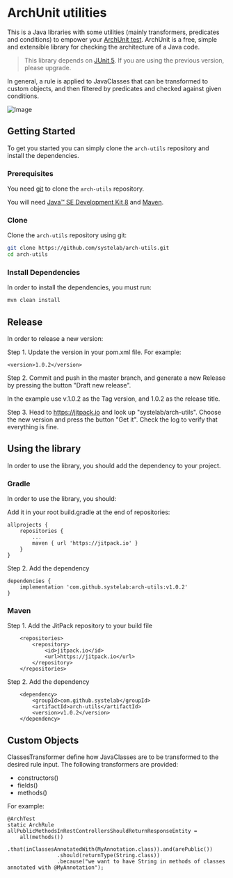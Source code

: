 
# ArchUnit utilities

This is a Java libraries with some utilities (mainly transformers, predicates and conditions) to empower your [ArchUnit test][archunit]. 
ArchUnit is a free, simple and extensible library for checking the architecture of a Java code.

> This library depends on [JUnit 5][junit]. If you are using the previous version, please upgrade.  

In general, a rule is applied to JavaClasses that can be transformed to custom objects, and then filtered by predicates and checked against given conditions.

![Image](https://www.archunit.org/userguide/html/import-vs-lang.png "Logo Title Text 1")

## Getting Started

To get you started you can simply clone the `arch-utils` repository and install the dependencies.

### Prerequisites

You need [git][git] to clone the `arch-utils` repository.

You will need [Java™ SE Development Kit 8][jdk-download] and [Maven][maven].

### Clone

Clone the `arch-utils` repository using git:

```bash
git clone https://github.com/systelab/arch-utils.git
cd arch-utils
```

### Install Dependencies

In order to install the dependencies, you must run:

```bash
mvn clean install
```

## Release

In order to release a new version:

Step 1. Update the version in your pom.xml file. For example:

```
<version>1.0.2</version>
```

Step 2. Commit and push in the master branch, and generate a new Release by pressing the button "Draft new release".

In the example use v.1.0.2 as the Tag version, and 1.0.2 as the release title.

Step 3. Head to https://jitpack.io and look up "systelab/arch-utils". Choose the new version and press the button "Get it". Check the log to verify that everything is fine.


## Using the library

In order to use the library, you should add the dependency to your project.

### Gradle

In order to use the library, you should:

Add it in your root build.gradle at the end of repositories:

```
allprojects {
    repositories {
        ...
        maven { url 'https://jitpack.io' }
    }
}
```

Step 2. Add the dependency

```
dependencies {
    implementation 'com.github.systelab:arch-utils:v1.0.2'
}
```

### Maven

Step 1. Add the JitPack repository to your build file

```
	<repositories>
		<repository>
		    <id>jitpack.io</id>
		    <url>https://jitpack.io</url>
		</repository>
	</repositories>
```

Step 2. Add the dependency

```
	<dependency>
	    <groupId>com.github.systelab</groupId>
	    <artifactId>arch-utils</artifactId>
	    <version>v1.0.2</version>
	</dependency>
```

## Custom Objects

ClassesTransformer define how JavaClasses are to be transformed to the desired rule input.
The following transformers are provided:

- constructors()
- fields()
- methods() 

For example:

```
@ArchTest
static ArchRule allPublicMethodsInRestControllersShouldReturnResponseEntity =
	all(methods())
        	.that(inClassesAnnotatedWith(MyAnnotation.class)).and(arePublic())
                .should(returnType(String.class))
                .because("we want to have String in methods of classes annotated with @MyAnnotation");
```


[git]: https://git-scm.com/
[archunit]: https://git-scm.com/
[maven]: https://maven.apache.org/download.cgi
[jdk-download]: http://www.oracle.com/technetwork/java/javase/downloads
[JEE]: http://www.oracle.com/technetwork/java/javaee/tech/index.html
[junit]: https://junit.org/junit5/


